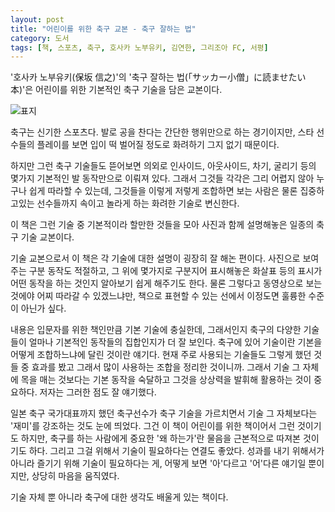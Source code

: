 ```yaml
---
layout: post
title: "어린이를 위한 축구 교본 - 축구 잘하는 법"
category: 도서
tags: [책, 스포츠, 축구, 호사카 노부유키, 김연한, 그리조아 FC, 서평]
---
```


'호사카 노부유키(保坂 信之)'의
'축구 잘하는 법(「サッカー小僧」に読ませたい本)'은
어린이를 위한 기본적인 축구 기술을 담은 교본이다.

![표지](https://lh3.googleusercontent.com/_7B5mU-_13gKOO1Hgi9AwVPYHLWMzlR2ltjazG6dmE9-gZKRpFKTTwklxUOKULSZPyAuSBXzzMkoOg=s480)

축구는 신기한 스포츠다.
발로 공을 찬다는 간단한 행위만으로 하는 경기이지만,
스타 선수들의 플레이를 보면 입이 떡 벌어질 정도로 화려하기 그지 없기 때문이다.

하지만 그런 축구 기술들도 뜯어보면 의외로
인사이드, 아웃사이드, 차기, 굴리기 등의 몇가지 기본적인 발 동작만으로 이뤄져 있다.
그래서 그것들 각각은 그리 어렵지 않아 누구나 쉽게 따라할 수 있는데,
그것들을 이렇게 저렇게 조합하면
보는 사람은 물론 집중하고있는 선수들까지 속이고 놀라게 하는
화려한 기술로 변신한다.

이 책은 그런 기술 중 기본적이라 할만한 것들을 모아
사진과 함께 설명해놓은 일종의 축구 기술 교본이다.

기술 교본으로서 이 책은 각 기술에 대한 설명이 굉장히 잘 해논 편이다.
사진으로 보여주는 구분 동작도 적절하고,
그 위에 몇가지로 구분지어 표시해놓은 화살표 등의 표시가
어떤 동작을 하는 것인지 알아보기 쉽게 해주기도 한다.
물론 그렇다고 동영상으로 보는 것에야 어찌 따라갈 수 있겠느냐만,
책으로 표현할 수 있는 선에서 이정도면 훌륭한 수준이 아닌가 싶다.

내용은 입문자를 위한 책인만큼 기본 기술에 충실한데,
그래서인지 축구의 다양한 기술들이 얼마나 기본적인 동작들의 집합인지가 더 잘 보인다.
축구에 있어 기술이란 기본을 어떻게 조합하느냐에 달린 것이란 얘기다.
현재 주로 사용되는 기술들도 그렇게 했던 것들 중 효과를 봤고 그래서 많이 사용하는 조합을 정리한 것이니까.
그래서 기술 그 자체에 목을 매는 것보다는
기본 동작을 숙달하고 그것을 상상력을 발휘해 활용하는 것이 중요하다.
저자는 그러한 점도 잘 얘기했다.

일본 축구 국가대표까지 했던 축구선수가 축구 기술을 가르치면서
기술 그 자체보다는
'재미'를 강조하는 것도 눈에 띄었다.
그건 이 책이 어린이를 위한 책이어서 그런 것이기도 하지만,
축구를 하는 사람에게 중요한 '왜 하는가'란 물음을 근본적으로 따져본 것이기도 하다.
그리고 그걸 위해서 기술이 필요하다는 연결도 좋았다.
성과를 내기 위해서가 아니라 즐기기 위해 기술이 필요하다는 게,
어떻게 보면 '아'다르고 '어'다른 얘기일 뿐이지만,
상당히 마음을 움직였다.

기술 자체 뿐 아니라
축구에 대한 생각도
배울게 있는 책이다.
